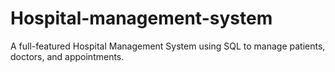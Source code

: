 # Hospital-management-system
A full-featured Hospital Management System using SQL to manage patients, doctors, and appointments.
